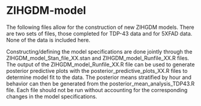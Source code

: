 # ZIHGDM-model

The following files allow for the construction of new ZIHGDM models. There are two sets of files, those completed for TDP-43 data and for 5XFAD data. None of the data is included here.

Constructing/defining the model specifications are done jointly through the ZIHGDM_model_Stan_file_XX.stan and ZIHGDM_model_Runfile_XX.R files. The output of the ZIHGDM_model_Runfile_XX.R file can be used to generate posterior predictive plots with the posterior_predictive_plots_XX.R files to determine model fit to the data. The posterior means stratified by hour and behavior can then be generated from the posterior_mean_analysis_TDP43.R file. Each file should not be run without accounting for the corresponding changes in the model specifications.
